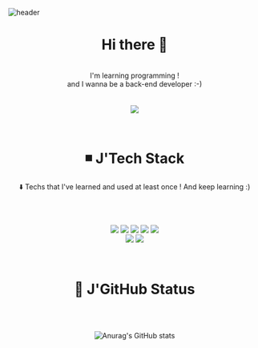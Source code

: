 ![header](https://capsule-render.vercel.app/api?type=wave&color=auto&height=300&section=header&text=J's%20Git&fontSize=90)


<div align=center>
      <h1> Hi there 👋   </h1>

 <br> I'm learning programming ! <br>
and I wanna be a back-end developer :-)
<br><br>       
<img src="https://img.shields.io/badge/notion-000000?style=for-the-badge&logo=notion&logoColor=white">
</div><br>      
<!--
**Jin-bright/Jin-bright** is a ✨ _special_ ✨ repository because its `README.md` (this file) appears on your GitHub profile.

Here are some ideas to get you started:

- 🔭 I’m currently working on ...
- 🌱 I’m currently learning ...
- 👯 I’m looking to collaborate on ...
- 🤔 I’m looking for help with ...
- 💬 Ask me about ...
- 📫 How to reach me: ...
- 😄 Pronouns: ...
- ⚡ Fun fact: ...


### ◾ J's profile
This is my first pure html, css ( and a bit of js,,)  based project :)
#### <a href="https://www.notion.so/brightjin/Let-s-bright-J-5f35c0622be84a44855fcc3a5090deaa?pvs=4" target="_blank">[here]</a>


***

### ◾ J's workspace
<a href="https://www.notion.so/brightjin/Let-s-bright-J-5f35c0622be84a44855fcc3a5090deaa?pvs=4" target="_blank">
  <img src="https://img.shields.io/badge/notion-000000?style=flat&logo=Notion&logoColor=000000"/></a>        
-->  



<div align=center> 
      
<h1> ◾ J'Tech Stack </h1>
⬇️ Techs that I've learned and used at least once ! 
       And keep learning :) 
 
<br><br>

  <img src="https://img.shields.io/badge/Java-007396?style=for-the-badge&logo=Java&logoColor=white"/>  
  <img src="https://img.shields.io/badge/html5-E34F26?style=for-the-badge&logo=html5&logoColor=white">
  <img src="https://img.shields.io/badge/css-1572B6?style=for-the-badge&logo=css3&logoColor=white"> 
  <img src="https://img.shields.io/badge/javascript-F7DF1E?style=for-the-badge&logo=javascript&logoColor=black"> 
  <img src="https://img.shields.io/badge/jquery-0769AD?style=for-the-badge&logo=jquery&logoColor=white">
  <br>
  
  <img src="https://img.shields.io/badge/oracle-F80000?style=for-the-badge&logo=oracle&logoColor=white"> 
  <img src="https://img.shields.io/badge/spring-6DB33F?style=for-the-badge&logo=spring&logoColor=white">  
</div><br><br>



<div align=center> 

<h1>  🌱 J'GitHub Status</h1><Br><Br>
      
![Anurag's GitHub stats](https://github-readme-stats.vercel.app/api?username=Jin-bright&show_icons=true&theme=radical)

</div>
